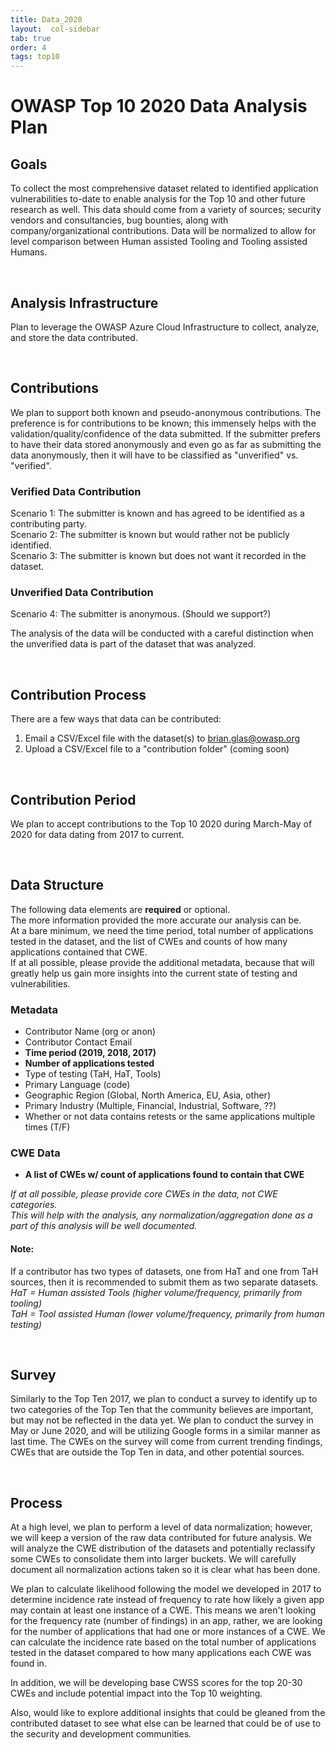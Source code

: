 ```yaml
---
title: Data_2020
layout:  col-sidebar
tab: true
order: 4
tags: top10
---
```


# OWASP Top 10 2020 Data Analysis Plan

## Goals
To collect the most comprehensive dataset related to identified application vulnerabilities to-date to enable analysis for the Top 10 and other future research as well. This data should come from a variety of sources; security vendors and consultancies, bug bounties, along with company/organizational contributions. Data will be normalized to allow for level comparison between Human assisted Tooling and Tooling assisted Humans.

<br/>

## Analysis Infrastructure 
Plan to leverage the OWASP Azure Cloud Infrastructure to collect, analyze, and store the data contributed. 

<br/>

## Contributions
We plan to support both known and pseudo-anonymous contributions. The preference is for contributions to be known; this immensely helps with the validation/quality/confidence of the data submitted. If the submitter prefers to have their data stored anonymously and even go as far as submitting the data anonymously, then it will have to be classified as "unverified" vs. "verified".

### Verified Data Contribution
Scenario 1: The submitter is known and has agreed to be identified as a contributing party.<br/>
Scenario 2: The submitter is known but would rather not be publicly identified.<br/>
Scenario 3: The submitter is known but does not want it recorded in the dataset.<br/>

### Unverified Data Contribution
Scenario 4: The submitter is anonymous.  (Should we support?)

The analysis of the data will be conducted with a careful distinction when the unverified data is part of the dataset that was analyzed.

<br/>

## Contribution Process
There are a few ways that data can be contributed:
1.	Email a CSV/Excel file with the dataset(s) to brian.glas@owasp.org
2.	Upload a CSV/Excel file to a "contribution folder" (coming soon)

<br/>

## Contribution Period
We plan to accept contributions to the Top 10 2020 during March-May of 2020 for data dating from 2017 to current.

<br/>

## Data Structure
The following data elements are **required** or optional. <br/>
The more information provided the more accurate our analysis can be.<br/>
At a bare minimum, we need the time period, total number of applications tested in the dataset, and the list of CWEs and counts of how many applications contained that CWE.<br/>
If at all possible, please provide the additional metadata, because that will greatly help us gain more insights into the current state of testing and vulnerabilities.<br/>


### Metadata
* Contributor Name (org or anon)<br/>
* Contributor Contact Email<br/>
* **Time period (2019, 2018, 2017)**<br/>
* **Number of applications tested**<br/>
* Type of testing (TaH, HaT, Tools)<br/>
* Primary Language (code)<br/>
* Geographic Region (Global, North America, EU, Asia, other)<br/>
* Primary Industry (Multiple, Financial, Industrial, Software, ??)<br/>
* Whether or not data contains retests or the same applications multiple times (T/F)<br/>

### CWE Data
* **A list of CWEs w/ count of applications found to contain that CWE**<br/>

_If at all possible, please provide core CWEs in the data, not CWE categories._<br/>
_This will help with the analysis, any normalization/aggregation done as a part of this analysis will be well documented._


#### Note:
If a contributor has two types of datasets, one from HaT and one from TaH sources, then it is recommended to submit them as two separate datasets.<br/>
*HaT = Human assisted Tools (higher volume/frequency, primarily from tooling)*<br/>
*TaH = Tool assisted Human (lower volume/frequency, primarily from human testing)*<br/>

<br/>

## Survey
Similarly to the Top Ten 2017, we plan to conduct a survey to identify up to two categories of the Top Ten that the community believes are important, but may not be reflected in the data yet. We plan to conduct the survey in May or June 2020, and will be utilizing Google forms in a similar manner as last time. The CWEs on the survey will come from current trending findings, CWEs that are outside the Top Ten in data, and other potential sources.


<br/>

## Process
At a high level, we plan to perform a level of data normalization; however, we will keep a version of the raw data contributed for future analysis. We will analyze the CWE distribution of the datasets and potentially reclassify some CWEs to consolidate them into larger buckets. We will carefully document all normalization actions taken so it is clear what has been done.

We plan to calculate likelihood following the model we developed in 2017 to determine incidence rate instead of frequency to rate how likely a given app may contain at least one instance of a CWE. This means we aren't looking for the frequency rate (number of findings) in an app, rather, we are looking for the number of applications that had one or more instances of a CWE. We can calculate the incidence rate based on the total number of applications tested in the dataset compared to how many applications each CWE was found in.

In addition, we will be developing base CWSS scores for the top 20-30 CWEs and include potential impact into the Top 10 weighting.

Also, would like to explore additional insights that could be gleaned from the contributed dataset to see what else can be learned that could be of use to the security and development communities.
